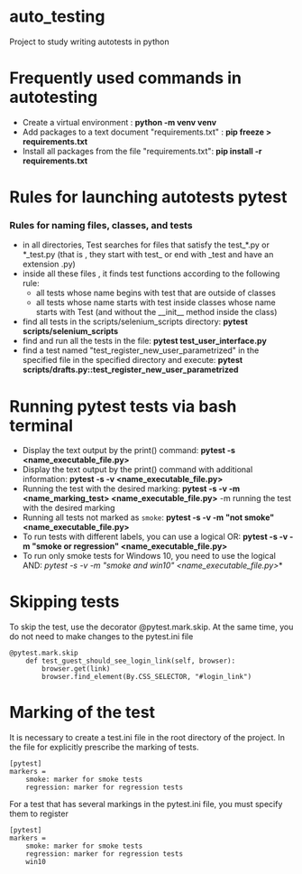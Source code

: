 # auto_testing
Project to study writing autotests in python

# Frequently used commands in autotesting
* Create a virtual environment : **python -m venv venv** 
* Add packages to a text document "requirements.txt" : **pip freeze > requirements.txt**
* Install all packages from the file "requirements.txt": **pip install -r requirements.txt**

# Rules for launching autotests pytest
### Rules for naming files, classes, and tests
* in all directories, Test searches for files that satisfy the test\_\*.py or \*\_test.py (that is , they start with test_ or end with _test and have an extension .py)
* inside all these files , it finds test functions according to the following rule:
  * all tests whose name begins with test that are outside of classes
  * all tests whose name starts with test inside classes whose name starts with 
    Test (and without the \_\_init\_\_ method inside the class)
* find all tests in the scripts/selenium_scripts directory: **pytest scripts/selenium_scripts**
* find and run all the tests in the file: **pytest test_user_interface.py**
* find a test named "test_register_new_user_parametrized" in the specified file in the specified directory and execute: **pytest scripts/drafts.py::test_register_new_user_parametrized**

# Running pytest tests via bash terminal
* Display the text output by the print() command: **pytest -s <name_executable_file.py>**
* Display the text output by the print() command with additional information: **pytest -s -v <name_executable_file.py>**
* Running the test with the desired marking: **pytest -s -v -m <name_marking_test> <name_executable_file.py>** -m running the test with the desired marking
* Running all tests not marked as `smoke`: **pytest -s -v -m "not smoke" <name_executable_file.py>**
* To run tests with different labels, you can use a logical OR: **pytest -s -v -m "smoke or regression" <name_executable_file.py>** 
* To run only smoke tests for Windows 10, you need to use the logical AND: *pytest -s -v -m "smoke and win10" <name_executable_file.py>**

# Skipping tests
To skip the test, use the decorator @pytest.mark.skip. At the same time, you do not need to make changes to the pytest.ini file
```
@pytest.mark.skip
    def test_guest_should_see_login_link(self, browser):
        browser.get(link)
        browser.find_element(By.CSS_SELECTOR, "#login_link")
```

# Marking of the test
It is necessary to create a test.ini file in the root directory of the project.   In the file for explicitly prescribe the marking of tests.
``` 
[pytest]
markers =
    smoke: marker for smoke tests
    regression: marker for regression tests
```
For a test that has several markings in the pytest.ini file, you must specify them to register
```
[pytest]
markers =
    smoke: marker for smoke tests
    regression: marker for regression tests
    win10
```
